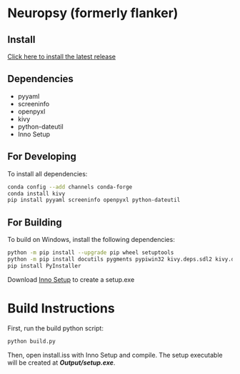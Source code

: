 # Neuropsy (formerly flanker)

## Install
[Click here to install the latest release](https://github.com/tainagdcoleman/flanker/releases/latest)

## Dependencies
* pyyaml
* screeninfo
* openpyxl
* kivy
* python-dateutil
* Inno Setup

## For Developing
To install all dependencies:
```bash
conda config --add channels conda-forge
conda install kivy
pip install pyyaml screeninfo openpyxl python-dateutil
```

## For Building
To build on Windows, install the following dependencies:
```bash
python -m pip install --upgrade pip wheel setuptools
python -m pip install docutils pygments pypiwin32 kivy.deps.sdl2 kivy.deps.glew
pip install PyInstaller
```

Download [Inno Setup](http://www.jrsoftware.org/download.php/is.exe) to create a setup.exe

# Build Instructions
First, run the build python script:
```bash
python build.py
```

Then, open install.iss with Inno Setup and compile. The setup executable will be created at ***Output/setup.exe***.
